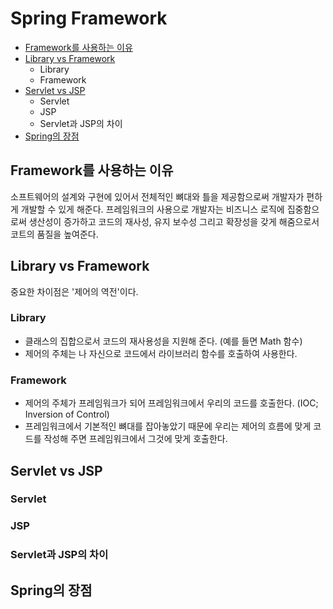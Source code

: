 # Spring Framework
- [Framework를 사용하는 이유](#framework를-사용하는-이유)
- [Library vs Framework](#library-vs-framework)
  - Library
  - Framework
- [Servlet vs JSP](#servlet-vs-jsp)
  - Servlet
  - JSP
  - Servlet과 JSP의 차이
- [Spring의 장점](#spring의-장점)

## Framework를 사용하는 이유
소프트웨어의 설계와 구현에 있어서 전체적인 뼈대와 틀을 제공함으로써 개발자가 편하게 개발할 수 있게 해준다. 프레임워크의 사용으로 개발자는 비즈니스 로직에 집중함으로써 생산성이 증가하고 코드의 재사성, 유지 보수성 그리고 확장성을 갖게 해줌으로서 코트의 품질을 높여준다.

## Library vs Framework
중요한 차이점은 '제어의 역전'이다.

### Library
- 클래스의 집합으로서 코드의 재사용성을 지원해 준다. (예를 들면 Math 함수)
- 제어의 주체는 나 자신으로 코드에서 라이브러리 함수를 호출하여 사용한다.

### Framework
- 제어의 주체가 프레임워크가 되어 프레임워크에서 우리의 코드를 호출한다. (IOC; Inversion of Control)
- 프레임워크에서 기본적인 뼈대를 잡아놓았기 때문에 우리는 제어의 흐름에 맞게 코드를 작성해 주면 프레임워크에서 그것에 맞게 호출한다.

## Servlet vs JSP

### Servlet


### JSP


### Servlet과 JSP의 차이


## Spring의 장점
